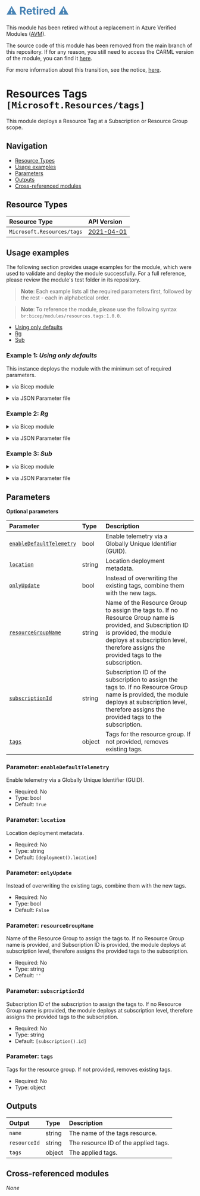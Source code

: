 <h1 style="color: steelblue;">⚠️ Retired ⚠️</h1>

This module has been retired without a replacement in Azure Verified Modules ([AVM](https://aka.ms/AVM)).

The source code of this module has been removed from the main branch of this repository. If for any reason, you still need to access the CARML version of the module, you can find it [here](https://github.com/Azure/ResourceModules/tree/module-archive/modules/resources/tags).

For more information about this transition, see the notice, [here](https://github.com/Azure/ResourceModules?tab=readme-ov-file#%EF%B8%8F-CARML---AVM-transition-%EF%B8%8F).

# Resources Tags `[Microsoft.Resources/tags]`

This module deploys a Resource Tag at a Subscription or Resource Group scope.

## Navigation

- [Resource Types](#Resource-Types)
- [Usage examples](#Usage-examples)
- [Parameters](#Parameters)
- [Outputs](#Outputs)
- [Cross-referenced modules](#Cross-referenced-modules)

## Resource Types

| Resource Type              | API Version                                                                                         |
|:---------------------------|:----------------------------------------------------------------------------------------------------|
| `Microsoft.Resources/tags` | [2021-04-01](https://learn.microsoft.com/en-us/azure/templates/Microsoft.Resources/2021-04-01/tags) |

## Usage examples

The following section provides usage examples for the module, which were used to validate and deploy the module successfully. For a full reference, please review the module's test folder in its repository.

>**Note**: Each example lists all the required parameters first, followed by the rest - each in alphabetical order.

>**Note**: To reference the module, please use the following syntax `br:bicep/modules/resources.tags:1.0.0`.

- [Using only defaults](#example-1-using-only-defaults)
- [Rg](#example-2-rg)
- [Sub](#example-3-sub)

### Example 1: _Using only defaults_

This instance deploys the module with the minimum set of required parameters.


<details>

<summary>via Bicep module</summary>

```bicep
module tags 'br:bicep/modules/resources.tags:1.0.0' = {
  name: '${uniqueString(deployment().name)}-test-rtmin'
  params: {
    enableDefaultTelemetry: '<enableDefaultTelemetry>'
  }
}
```

</details>
<p>

<details>

<summary>via JSON Parameter file</summary>

```json
{
  "$schema": "https://schema.management.azure.com/schemas/2019-04-01/deploymentParameters.json#",
  "contentVersion": "1.0.0.0",
  "parameters": {
    "enableDefaultTelemetry": {
      "value": "<enableDefaultTelemetry>"
    }
  }
}
```

</details>
<p>

### Example 2: _Rg_

<details>

<summary>via Bicep module</summary>

```bicep
module tags 'br:bicep/modules/resources.tags:1.0.0' = {
  name: '${uniqueString(deployment().name, location)}-test-rtrg'
  params: {
    enableDefaultTelemetry: '<enableDefaultTelemetry>'
    onlyUpdate: false
    resourceGroupName: '<resourceGroupName>'
    tags: {
      'hidden-title': 'This is visible in the resource name'
      Test: 'Yes'
      TestToo: 'No'
    }
  }
}
```

</details>
<p>

<details>

<summary>via JSON Parameter file</summary>

```json
{
  "$schema": "https://schema.management.azure.com/schemas/2019-04-01/deploymentParameters.json#",
  "contentVersion": "1.0.0.0",
  "parameters": {
    "enableDefaultTelemetry": {
      "value": "<enableDefaultTelemetry>"
    },
    "onlyUpdate": {
      "value": false
    },
    "resourceGroupName": {
      "value": "<resourceGroupName>"
    },
    "tags": {
      "value": {
        "hidden-title": "This is visible in the resource name",
        "Test": "Yes",
        "TestToo": "No"
      }
    }
  }
}
```

</details>
<p>

### Example 3: _Sub_

<details>

<summary>via Bicep module</summary>

```bicep
module tags 'br:bicep/modules/resources.tags:1.0.0' = {
  name: '${uniqueString(deployment().name)}-test-rtsub'
  params: {
    enableDefaultTelemetry: '<enableDefaultTelemetry>'
    onlyUpdate: true
    tags: {
      'hidden-title': 'This is visible in the resource name'
      Test: 'Yes'
      TestToo: 'No'
    }
  }
}
```

</details>
<p>

<details>

<summary>via JSON Parameter file</summary>

```json
{
  "$schema": "https://schema.management.azure.com/schemas/2019-04-01/deploymentParameters.json#",
  "contentVersion": "1.0.0.0",
  "parameters": {
    "enableDefaultTelemetry": {
      "value": "<enableDefaultTelemetry>"
    },
    "onlyUpdate": {
      "value": true
    },
    "tags": {
      "value": {
        "hidden-title": "This is visible in the resource name",
        "Test": "Yes",
        "TestToo": "No"
      }
    }
  }
}
```

</details>
<p>


## Parameters

**Optional parameters**

| Parameter                                                     | Type   | Description                                                                                                                                                                                                                  |
|:--------------------------------------------------------------|:-------|:-----------------------------------------------------------------------------------------------------------------------------------------------------------------------------------------------------------------------------|
| [`enableDefaultTelemetry`](#parameter-enabledefaulttelemetry) | bool   | Enable telemetry via a Globally Unique Identifier (GUID).                                                                                                                                                                    |
| [`location`](#parameter-location)                             | string | Location deployment metadata.                                                                                                                                                                                                |
| [`onlyUpdate`](#parameter-onlyupdate)                         | bool   | Instead of overwriting the existing tags, combine them with the new tags.                                                                                                                                                    |
| [`resourceGroupName`](#parameter-resourcegroupname)           | string | Name of the Resource Group to assign the tags to. If no Resource Group name is provided, and Subscription ID is provided, the module deploys at subscription level, therefore assigns the provided tags to the subscription. |
| [`subscriptionId`](#parameter-subscriptionid)                 | string | Subscription ID of the subscription to assign the tags to. If no Resource Group name is provided, the module deploys at subscription level, therefore assigns the provided tags to the subscription.                         |
| [`tags`](#parameter-tags)                                     | object | Tags for the resource group. If not provided, removes existing tags.                                                                                                                                                         |

### Parameter: `enableDefaultTelemetry`

Enable telemetry via a Globally Unique Identifier (GUID).

- Required: No
- Type: bool
- Default: `True`

### Parameter: `location`

Location deployment metadata.

- Required: No
- Type: string
- Default: `[deployment().location]`

### Parameter: `onlyUpdate`

Instead of overwriting the existing tags, combine them with the new tags.

- Required: No
- Type: bool
- Default: `False`

### Parameter: `resourceGroupName`

Name of the Resource Group to assign the tags to. If no Resource Group name is provided, and Subscription ID is provided, the module deploys at subscription level, therefore assigns the provided tags to the subscription.

- Required: No
- Type: string
- Default: `''`

### Parameter: `subscriptionId`

Subscription ID of the subscription to assign the tags to. If no Resource Group name is provided, the module deploys at subscription level, therefore assigns the provided tags to the subscription.

- Required: No
- Type: string
- Default: `[subscription().id]`

### Parameter: `tags`

Tags for the resource group. If not provided, removes existing tags.

- Required: No
- Type: object


## Outputs

| Output       | Type   | Description                          |
|:-------------|:-------|:-------------------------------------|
| `name`       | string | The name of the tags resource.       |
| `resourceId` | string | The resource ID of the applied tags. |
| `tags`       | object | The applied tags.                    |

## Cross-referenced modules

_None_
